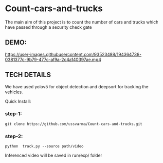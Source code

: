 # Count-cars-and-trucks

The main aim of this project is to count the number of cars and trucks which have passed through a security check gate

## DEMO:
   

https://user-images.githubusercontent.com/93523488/194364738-0381377c-9b79-477c-af9a-2c4a140397ae.mp4


## TECH DETAILS
  
  We have used yolov5 for object detection and deepsort for tracking the vehicles.


Quick Install:
### step-1:
    git clone https://github.com/ussvarma/Count-cars-and-trucks.git
### step-2:
    python  track.py --source path/video
    
Inferenced video will be saved in run/exp/ folder


    


